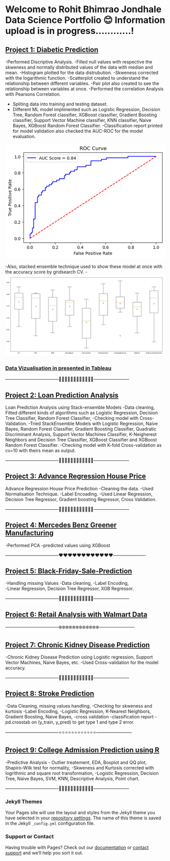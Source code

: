# Welcome to Rohit Bhimrao Jondhale Data Science Portfolio 😊 Information upload is in progress............!

## [**Project 1: Diabetic Prediction**](https://github.com/rohitjondhalems/Diabetes-Prediction)
-Performed Discriptive Analysis.
-Filled null values with respective the skweness and normally distributed values of the data with median and mean. 
-Histogram plotted for the data distrubution.
-Skweness corrected with the logarithmic function.
-Scatterplot created to understand the relationship between different variables.
-Pair plot also created to see the relationship between variables at once. 
-Performed the correlation Analysis with Pearsons Correlation.
- Spliting data into training and testing dataset.
- Different ML model implimented such as Logistic Regression, Decision Tree, Random Forest classifier, XGBoost classifier, Gradient Boosting classifier, Support Vector   Machine classifier, KNN classifier, Naive Bayes, XGBoost Random Forest Classifier.
-Classification report printed for model validation also checked the AUC-ROC for the model evaluation.

![XGBRF ROC](https://github.com/rohitjondhalems/Rohit-Jondhale-Portfolio/blob/main/Images/XGBRF%20ROC.png?raw=true)

-Also, stacked ensemble technique used to show these model at once with the accuracy score by gridsearch CV.
-![Stacked Ensemble Model](https://github.com/rohitjondhalems/Rohit-Jondhale-Portfolio/blob/main/Images/Stack%20Ensemble%20Model.jpg?raw=true)


### [**Data Vizualisation in presented in Tableau**](https://public.tableau.com/app/profile/rohit.bhimrao.jondhale/viz/HealthcareProject_16585068475670/CapstoneProject-Healthcare?publish=yes)

 ————————————🌹🌹🌹🌹🌹🌹🌹🌹🌹🌹🌹🌹————————
 
## [**Project 2: Loan Prediction Analysis**](https://github.com/rohitjondhalems/Loan-Prediction-Analysis)
Loan Prediction Analysis using Stack-ensemble Models 
-Data cleaning, Fitted different kinds of algorithms such as Logistic Regression, Decision Tree Classifier, Random Forest Classifier, 
-Checking model with Cross-Validation. 
-Tried StackEnsemble Models with Logistic Regression, Naive Bayes, Random Forest Classifier, Gradient Boosting Classifier, Quadratic Discriminant Analysis, Support Vector Machines Classifier, K-Neigherest Neighbors and Decision Tree Classifier, XGBoost Classifier and XGBoost Random Forest Classifier. 
-Checking model with K-fold Cross-validation as cv=10 with theirs mean as output.

 ————————————🌸🌸🌸🌸🌸🌸🌸🌸🌸🌸🌸🌸————————

## [**Project 3: Advance Regression House Price**](https://github.com/rohitjondhalems/Advance-Regression-House-Price-Prediction)
 Advance Regression House Price Prediction 
 -Cleaning the data. 
 -Used Normalisation Technique. 
 -Label Encoading. 
 -Used Linear Regression, Decision Tree Regressor, Gradient boosting Regressor, Cross Validation.

 ————————————💙💙💙💙💙💙💙💙💙💙💙💙————————

## [**Project 4: Mercedes Benz Greener Manufacturing**](https://github.com/rohitjondhalems/Mercedes-Benz-Greener-Manufacturing-Project)
 -Performed PCA 
 -predicted values using XGBoost
 
  ————————————❤️❤️❤️❤️❤️❤️❤️❤️❤️❤️❤️❤️———————-
  
  ## [**Project 5: Black-Friday-Sale-Prediction**](https://github.com/rohitjondhalems/Black-Friday-Sale-Prediction)
 -Handling missing Values
 -Data cleaning,
 -Label Encoding,  
 -Linear Regression, Decision Tree Regressor, XGB Regressor.
 
  ————————————💚💚💚💚💚💚💚💚💚💚💚💚————————
 
 ## [**Project 6: Retail Analysis with Walmart Data**](https://github.com/rohitjondhalems/Retail-Analysis-with-Walmart-Data)
 
 
  ————————————❄️❄️❄️❄️❄️❄️❄️❄️❄️❄️❄️❄️————————
 
 ## [**Project 7: Chronic Kidney Disease Prediction**](https://github.com/rohitjondhalems/Chronic-Kidney-Disease-Prediction)
 -Chronic Kidney Disease Prediction using Logistic regression, Support Vector Machines, Naive Bayes, etc. 
 -Used Cross-validation for the model accuracy.
 
  ————————————🌻🌻🌻🌻🌻🌻🌻🌻🌻🌻🌻🌻———————— 
 
 ## [**Project 8: Stroke Prediction**](https://github.com/rohitjondhalems/Stroke-Prediction)
 -Data Cleaning, missing values handling, 
 -Checking for skweness and kurtosis 
 -Label Encoding, 
 -Logistic Regression, K-Nearest Neighbors, Gradient Boosting, Naive Bayes, 
 -cross validation
 -classification report
 -pd.crosstab on (y_train, y_pred) to get type 1 and type 2 error.

————————————⭐⭐⭐⭐⭐⭐⭐⭐⭐⭐⭐⭐———————— 

## [**Project 9: College Admission Prediction using R**](https://github.com/rohitjondhalems/College-Admission-Prediction-using-R)
-Predictive Analysis - Outlier treatement, EDA, Boxplot and QQ plot, Shapiro-Wilk test for normality, 
-Skweness and Kurtosis corrected with logrithmic and square root transformation,
-Logistic Regression, Decision Tree, Naive Bayes, SVM, KNN, Descriptive Analysis, Point chart.

————————————🌻🌻🌻🌻🌻🌻🌻🌻🌻🌻🌻🌻———————— 




### Jekyll Themes

Your Pages site will use the layout and styles from the Jekyll theme you have selected in your [repository settings](https://github.com/rohitjondhalems/rohit_jondhale.github.io/settings/pages). The name of this theme is saved in the Jekyll `_config.yml` configuration file.

### Support or Contact

Having trouble with Pages? Check out our [documentation](https://docs.github.com/categories/github-pages-basics/) or [contact support](https://support.github.com/contact) and we’ll help you sort it out.
